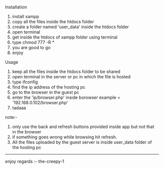 Installation

1. install xampp
2. copy all the files inside the htdocs folder
3. create a folder named 'user_data' inside the htdocs folder
4. open terminal
5. get inside the htdocs of xampp folder using terminal
6. type chmod 777 -R *
7. you are good to go
8. enjoy





Usage

1. keep all the files inside the htdocs folder to be shared
2. open terminal in the server or pc in which the file is hosted
3. type ifconfig
4. find the ip address of the hosting pc
5. go to the browser in the guest pc
6. enter the 'ip/browser.php' inside borowser example = '192.168.0.102/browser.php'
7. tadaaa

note:- 
1. only use the back and refresh buttons provided inside app but not that in the browser
2. if something goes wrong while browsing hit refresh.
3. All the files uploaded by the guest server is inside user_data folder of the hosting pc




----------------------------------------------------------------------------------------

enjoy 
regards :- the-creepy-1

